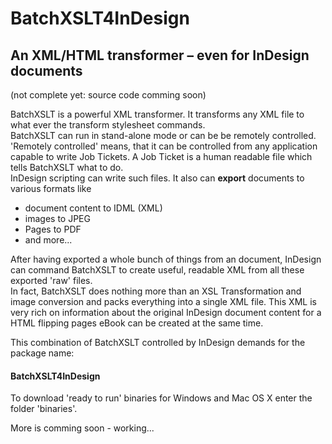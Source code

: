 # BatchXSLT4InDesign
## An XML/HTML transformer – even for InDesign documents
(not complete yet: source code comming soon)

BatchXSLT is a powerful XML transformer. It transforms any XML file to what ever the transform stylesheet commands.\
BatchXSLT can run in stand-alone mode or can be be remotely controlled.\
'Remotely controlled' means, that it can be controlled from any application capable to write Job Tickets. A Job Ticket is a human readable file which tells BatchXSLT what to do.\
InDesign scripting can write such files. It also can **export** documents to various formats like
- document content to IDML (XML)
- images to JPEG
- Pages to PDF
- and more...

After having exported a whole bunch of things from an document, InDesign can command BatchXSLT to create useful, readable XML from all these exported 'raw' files.\
In fact, BatchXSLT does nothing more than an XSL Transformation and image conversion and packs everything into a single XML file. This XML is very rich on information about the original InDesign document content for a HTML flipping pages eBook can be created at the same time.

This combination of BatchXSLT controlled by InDesign demands for the package name:
#### BatchXSLT4InDesign

To download 'ready to run' binaries for Windows and Mac OS X enter the folder 'binaries'.

More is comming soon - working...
